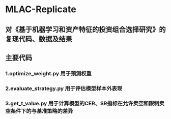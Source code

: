 # MLAC-Replicate

## 对《基于机器学习和资产特征的投资组合选择研究》的复现代码、数据及结果

## 主要代码

### 1.optimize_weight.py 用于预测权重
### 2.evaluate_strategy.py 用于评估模型样本外表现
### 3.get_t_value.py 用于计算模型的CER、SR指标在允许卖空和限制卖空条件下的与基准策略的差异

